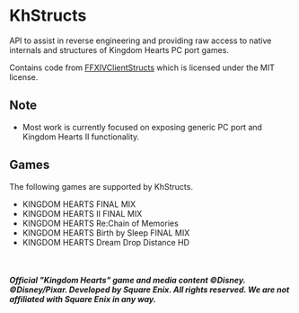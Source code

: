 # KhStructs
API to assist in reverse engineering and providing raw access to native internals and structures of Kingdom Hearts PC port games.

Contains code from [FFXIVClientStructs](https://github.com/aers/FFXIVClientStructs) which is licensed under the MIT license.

## Note
* Most work is currently focused on exposing generic PC port and Kingdom Hearts II functionality.

## Games

The following games are supported by KhStructs.
* KINGDOM HEARTS FINAL MIX
* KINGDOM HEARTS II FINAL MIX
* KINGDOM HEARTS Re:Chain of Memories
* KINGDOM HEARTS Birth by Sleep FINAL MIX
* KINGDOM HEARTS Dream Drop Distance HD

<br>

##### Official "Kingdom Hearts" game and media content ©Disney. ©Disney/Pixar. Developed by Square Enix. All rights reserved. We are not affiliated with Square Enix in any way.
